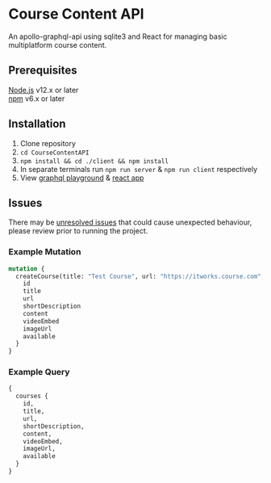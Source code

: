 # Course Content API
An apollo-graphql-api using sqlite3 and React for managing basic multiplatform course content.

## Prerequisites
[Node.js](https://nodejs.org/) v12.x or later  
[npm](https://www.npmjs.com/) v6.x or later

## Installation
1. Clone repository
2. `cd CourseContentAPI`
3. `npm install && cd ./client && npm install`
4. In separate terminals run `npm run server` & `npm run client` respectively
5. View [graphql playground](http://localhost:4000) & [react app](http://localhost:3000)

## Issues
There may be [unresolved issues](https://github.com/HadenHiles/CourseContentAPI/issues) that could cause unexpected behaviour, please review prior to running the project.

### Example Mutation
```graphql
mutation {
  createCourse(title: "Test Course", url: "https://itworks.course.com", shortDescription: "test", content: "<h1>Test</h1>", videoEmbed: "<iframe src></iframe>" imageUrl: "http://img.png") {
    id
    title
    url
    shortDescription
    content
    videoEmbed
    imageUrl
    available
  }
}
```

### Example Query
```graphql
{
  courses {
    id,
    title,
    url,
    shortDescription,
    content,
    videoEmbed,
    imageUrl,
    available
  }
}
```

